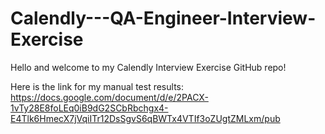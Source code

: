 # Calendly---QA-Engineer-Interview-Exercise
Hello and welcome to my Calendly Interview	 Exercise GitHub repo! 

Here is the link for my manual test results:
https://docs.google.com/document/d/e/2PACX-1vTy28E8foLEq0iB9dG2SCbRbchgx4-E4Tlk6HmecX7jVqiITr12DsSgvS6qBWTx4VTIf3oZUgtZMLxm/pub